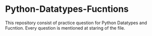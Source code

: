 # Python-Datatypes-Fucntions
This repository consist of practice question for Python Datatypes and Fucntion. Every question is mentioned at staring of the file.
